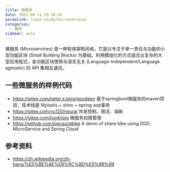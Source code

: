 ```yaml
---
title: 微服务
date: 2021-08-11 19:18:36
permalink: /case-study/microservice/
categories:
  - 案例
sidebar: auto
---
```


微服务 (Microservices) 是一种软体架构风格，它是以专注于单一责任与功能的小型功能区块 (Small Building Blocks) 为基础，利用模组化的方式组合出复杂的大型应用程式，各功能区块使用与语言无关 (Language-Independent/Language agnostic) 的 API 集相互通讯。

## 一些微服务的样例代码

- https://gitee.com/peter.e.king/goodeen 基于springboot微服务的maven项目，技术栈是 Mybatis + shiro + spring aop事务
- https://gitee.com/yu120/neural 并发控制、限流、熔断
- https://gitee.com/log4j/pig 微服务权限管理
- https://github.com/joecao/qbike A demo of share bike using DDD, MicroService and Spring Cloud

## 参考资料

- https://zh.wikipedia.org/zh-hans/%E5%BE%AE%E6%9C%8D%E5%8B%99


